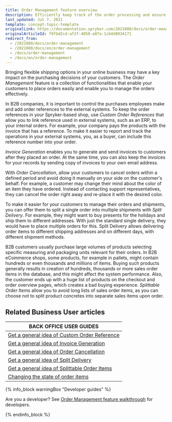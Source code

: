 ```yaml
---
title: Order Management feature overview
description: Efficiently keep track of the order processing and ensure quick fulfillment. With the Order Management, you can keep your order processing running smoothly.
last_updated: Jul 7, 2021
template: concept-topic-template
originalLink: https://documentation.spryker.com/2021080/docs/order-management
originalArticleId: f9fbd2cd-af2f-4850-a07a-1cb4d8934171
redirect_from:
  - /2021080/docs/order-management
  - /2021080/docs/en/order-management
  - /docs/order-management
  - /docs/en/order-management
---
```


Bringing flexible shipping options in your online business may have a key impact on the purchasing decisions of your customers. The *Order Management* feature is a collection of functionalities that enable your customers to place orders easily and enable you to manage the orders effectively.

In B2B companies, it is important to control the purchases employees make and add order references to the external systems. To keep the order references in your Spryker-based shop, use *Custom Order References* that allow you to link reference used in external systems, such as an ERP, to your internal orders. For example, your company pays the products with the invoice that has a reference. To make it easier to report and track the operations in your external systems, you, as a buyer, can include this reference number into your order.

*Invoice Generation* enables you to generate and send invoices to customers after they placed an order. At the same time, you can also keep the invoices for your records by sending copy of invoices to your own email address.

With *Order Cancellation*, allow your customers to cancel orders within a defined period and avoid doing it manually on your side on the customer's behalf. For example, a customer may change their mind about the color of an item they have ordered. Instead of contacting support representatives, they can cancel the order right away and re-place it with the desired color.  

To make it easier for your customers to manage their orders and shipments, you can offer them to split a single order into multiple shipments with *Split Delivery*. For example, they might want to buy presents for the holidays and ship them to different addresses. With just the standard single delivery, they would have to place multiple orders for this. Split Delivery allows delivering order items to different shipping addresses and on different days, with different shipment methods.

B2B customers usually purchase large volumes of products selecting specific measuring and packaging units relevant for their orders. In B2B eCommerce shops, some products, for example in pallets, might contain hundreds or even thousands and millions of items. Buying such products generally results in creation of hundreds, thousands or more sales order items in the database, and this might affect the system performance. Also, the customer ends up with a huge list of products on the checkout and order overview pages, which creates a bad buying experience. *Splittable Order Items* allow you to avoid long lists of sales order items, as you can choose not to split product concretes into separate sales items upon order.

## Related Business User articles

|BACK OFFICE USER GUIDES|
|---|
| [Get a general idea of Custom Order Reference](/docs/scos/dev/feature-walkthroughs/{{page.version}}/order-management-feature-walkthrough/custom-order-reference-module-relations.html)   |
| [Get a general idea of Invoice Generation](/docs/scos/user/features/{{page.version}}/order-management-feature-overview/invoice-generation-overview.html)   |
| [Get a general idea of Order Cancellation](/docs/scos/user/features/{{page.version}}/order-management-feature-overview/order-cancellation-overview.html)   |
| [Get a general idea of Split Delivery](/docs/scos/user/features/{{page.version}}/order-management-feature-overview/split-delivery-overview.html)   |
| [Get a general idea of Splittable Order Items](/docs/scos/user/features/{{page.version}}/order-management-feature-overview/splittable-order-items-overview.html)   |
| [Changing the state of order items](/docs/scos/user/back-office-user-guides/{{page.version}}/sales/orders/changing-the-state-of-order-items.html)   |

{% info_block warningBox "Developer guides" %}

Are you a developer? See [Order Management feature walkthrough](/docs/scos/dev/feature-walkthroughs/{{page.version}}/order-management-feature-walkthrough/order-management-feature-wakthrough.html) for developers.

{% endinfo_block %}
